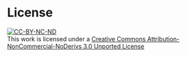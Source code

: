 # License

[![CC-BY-NC-ND](http://i.creativecommons.org/l/by-nc-nd/3.0/88x31.png)][CC-BY-NC-ND]\
This work is licensed under a [Creative Commons Attribution-NonCommercial-NoDerivs 3.0 Unported License][CC-BY-NC-ND]

[CC-BY-NC-ND]: http://creativecommons.org/licenses/by-nc-nd/3.0/
